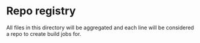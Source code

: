 # Repo registry
All files in this directory will be aggregated and each line will be considered a repo to create build jobs for.
